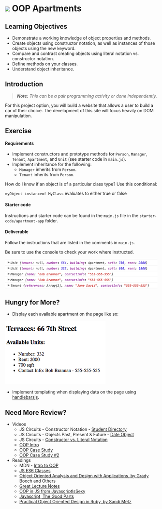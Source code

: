 # ![](https://ga-dash.s3.amazonaws.com/production/assets/logo-9f88ae6c9c3871690e33280fcf557f33.png) OOP Apartments

## Learning Objectives

- Demonstrate a working knowledge of object properties and methods.
- Create objects using constructor notation, as well as instances of those objects using the new keyword.
- Compare and contrast creating objects using literal notation vs. constructor notation.
- Define methods on your classes.
- Understand object inheritance.

## Introduction

> ***Note:*** _This can be a pair programming activity or done independently._

For this project option, you will build a website that allows a user to build a car of their choice. The development of this site will focus heavily on DOM manipulation.



## Exercise

#### Requirements

* Implement constructors and prototype methods for `Person`, `Manager`, `Tenant`, `Apartment`, and `Unit` (see starter code in `main.js`).
* Implement inheritance for the following:
  * `Manager` inherits from `Person`.
  * `Tenant` inherits from `Person`.

How do I know if an object is of a particular class type? Use this conditional:

`myObject instanceof MyClass` evaluates to either true or false

#### Starter code

Instructions and starter code can be found in the `main.js` file in the `starter-code/apartment-app` folder.

#### Deliverable

Follow the instructions that are listed in the comments in `main.js`.

Be sure to use the console to check your work where instructed.

![](assets/console.png)


## Hungry for More?
- Display each available apartment on the page like so:

![](assets/deliverable.png)

- Implement templating when displaying data on the page using [handlebarsjs](http://handlebarsjs.com/).

## Need More Review?
- Videos
	- JS Circuits - Constructor Notation - [Student Directory](https://generalassembly.wistia.com/medias/cjdt6hhkfz)
	- JS Circuits - Objects Past, Present & Future - [Date Object](https://generalassembly.wistia.com/medias/ga9vu35oz6)
	- JS Circuits - [Constructor vs. Literal Notation](https://generalassembly.wistia.com/medias/86ik38eakk)
	- [OOP Intro](https://generalassembly.wistia.com/medias/lahxav6p4z)
	- [OOP Case Study](https://generalassembly.wistia.com/medias/0bgiqqwd68)
	- [OOP Case Study #2](https://generalassembly.wistia.com/medias/lwjshtw79q)
- Readings
	- MDN - [Intro to OOP](https://developer.mozilla.org/en-US/docs/Web/JavaScript/Introduction_to_Object-Oriented_JavaScript)
	- [JS ES6 Classes](http://2ality.com/2015/02/es6-classes-final.html#referring_to_super-properties_in_methods)
	- [Object Oriented Analysis and Design with Applications, by Grady Booch and Others](http://www.goodreads.com/book/show/424923.Object_Oriented_Analysis_and_Design_with_Applications)
	- [Great Lecture Notes](https://atomicobject.com/resources/oo-programming/introduction-motivation-for-oo)
	- [OOP in JS from JavascriptIsSexy](http://javascriptissexy.com/oop-in-javascript-what-you-need-to-know/)
	- [Javascript, The Good Parts](http://www.goodreads.com/book/show/2998152-javascript)
	- [Practical Object Oriented Design in Ruby, by Sandi Metz](http://www.poodr.com/)


